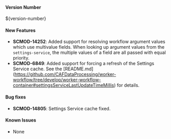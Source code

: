 #### Version Number
${version-number}

#### New Features
- **SCMOD-14252**: Added support for resolving workflow argument values which use multivalue fields. When looking up argument values from
  the `settings-service`, the multiple values of a field are all passed with equal priority.
- **SCMOD-6849**: Added support for forcing a refresh of the Settings Service cache. See the [README.md]
  (https://github.com/CAFDataProcessing/worker-workflow/tree/develop/worker-workflow-container#settingsServiceLastUpdateTimeMillis)
  for details.

#### Bug fixes
- **SCMOD-14805**: Settings Service cache fixed.

#### Known Issues
- None
